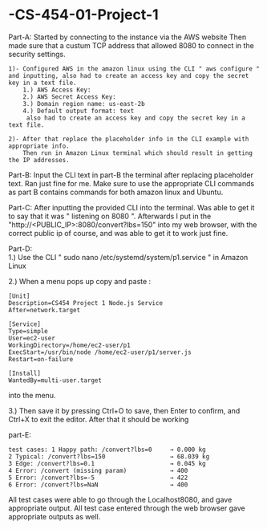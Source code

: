 # -CS-454-01-Project-1
Part-A:
Started by connecting to the instance via the AWS website
Then made sure that a custum TCP address that allowed 8080 to connect in the security settings.

	1)- Configured AWS in the amazon linux using the CLI " aws configure " and inputting, also had to create an access key and copy the secret key in a text file.
		1.) AWS Access Key:
		2.) AWS Secret Access Key: 
		3.) Domain region name: us-east-2b
		4.) Default output format: text
		 also had to create an access key and copy the secret key in a text file.
			
	2)- After that replace the placeholder info in the CLI example with appropriate info.
		Then run in Amazon Linux terminal which should result in getting the IP addresses.

Part-B:
 Input the CLI text in part-B the terminal after replacing placeholder text.
 Ran just fine for me. Make sure to use the appropriate CLI commands as
 part B contains commands for both amazon linux and Ubuntu.

Part-C:
 After inputting the provided CLI into the terminal. Was able to get it to say
	that it was " listening on 8080 ". Afterwards I put in the "http://<PUBLIC_IP>:8080/convert?lbs=150"
	into my web browser, with the correct public ip of course, and was able to get it to work just fine.
	
Part-D:  
1.) Use the CLI " sudo nano /etc/systemd/system/p1.service " in Amazon Linux

2.) When a menu pops up copy and paste :
```
[Unit]
Description=CS454 Project 1 Node.js Service
After=network.target

[Service]
Type=simple
User=ec2-user
WorkingDirectory=/home/ec2-user/p1
ExecStart=/usr/bin/node /home/ec2-user/p1/server.js
Restart=on-failure

[Install]
WantedBy=multi-user.target
```
into the menu.

3.) Then save it by pressing Ctrl+O to save, then Enter to confirm, and Ctrl+X to exit the editor. 
After that it should be working

part-E:
```
test cases: 1 Happy path: /convert?lbs=0     → 0.000 kg
2 Typical: /convert?lbs=150                  → 68.039 kg
3 Edge: /convert?lbs=0.1                     → 0.045 kg
4 Error: /convert (missing param)            → 400
5 Error: /convert?lbs=-5                     → 422
6 Error: /convert?lbs=NaN                    → 400
```
 All test cases were able to go through the Localhost8080, and gave appropriate output.
 All test case entered through the web browser gave appropriate outputs as well.
